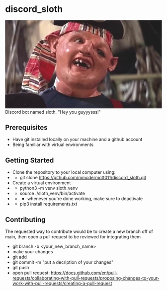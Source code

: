 # discord_sloth
<img src="https://github.com/mmcdermott011/discord_sloth/blob/e219e6e2d97b4b9e25d30c8aa67e8f4556512fca/sloth.jpg" width="700"/>
Discord bot named sloth. "Hey you guyyysss!"

## Prerequisites
* Have git installed locally on your machine and a github account
* Being familiar with virtual environments

## Getting Started
* Clone the repository to your local computer using:
* * git clone https://github.com/mmcdermott011/discord_sloth.git
* Create a virtual environment
* * python3 -m venv sloth_venv
* * source ./sloth_venv/bin/activate
* * * whenever you're done working, make sure to deactivate
* * pip3 install requirements.txt

## Contributing
The requested way to contribute would be to create a new branch off of main, then open a pull request to be reviewed for integrating them
* git branch -b <your_new_branch_name>
* make your changes
* git add <file names you changed>
* git commit -m "put a decription of your changes"
* git push
* open pull request: https://docs.github.com/en/pull-requests/collaborating-with-pull-requests/proposing-changes-to-your-work-with-pull-requests/creating-a-pull-request

